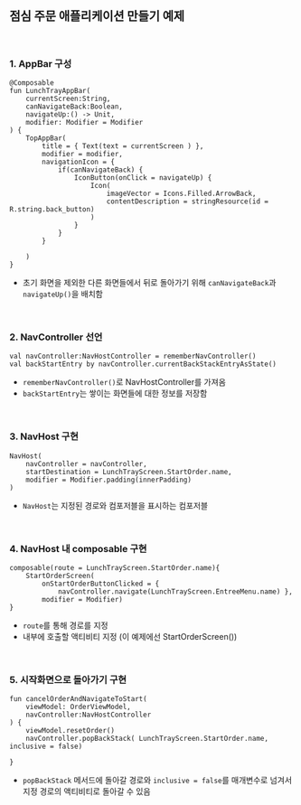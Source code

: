## 점심 주문 애플리케이션 만들기 예제

<br>

### 1. AppBar 구성
```
@Composable
fun LunchTrayAppBar(
    currentScreen:String,
    canNavigateBack:Boolean,
    navigateUp:() -> Unit,
    modifier: Modifier = Modifier
) {
    TopAppBar(
        title = { Text(text = currentScreen ) },
        modifier = modifier,
        navigationIcon = {
            if(canNavigateBack) {
                IconButton(onClick = navigateUp) {
                    Icon(
                        imageVector = Icons.Filled.ArrowBack,
                        contentDescription = stringResource(id = R.string.back_button)
                    )
                }
            }
        }

    )
}
```
- 초기 화면을 제외한 다른 화면들에서 뒤로 돌아가기 위해 `canNavigateBack`과 `navigateUp()`을 배치함

<br>

### 2. NavController 선언

```
val navController:NavHostController = rememberNavController()
val backStartEntry by navController.currentBackStackEntryAsState()
```
- `rememberNavController()`로 NavHostController를 가져옴
- `backStartEntry`는 쌓이는 화면들에 대한 정보를 저장함

<br>

### 3. NavHost 구현
```
NavHost(
    navController = navController,
    startDestination = LunchTrayScreen.StartOrder.name,
    modifier = Modifier.padding(innerPadding)
)
```
- `NavHost`는 지정된 경로와 컴포저블을 표시하는 컴포저블

<br>

### 4. NavHost 내 composable 구현
```
composable(route = LunchTrayScreen.StartOrder.name){
    StartOrderScreen(
        onStartOrderButtonClicked = {
            navController.navigate(LunchTrayScreen.EntreeMenu.name) },
        modifier = Modifier)
}
```
- `route`를 통해 경로를 지정
- 내부에 호출할 액티비티 지정 (이 예제에선 StartOrderScreen())

<br>

### 5. 시작화면으로 돌아가기 구현
```
fun cancelOrderAndNavigateToStart(
    viewModel: OrderViewModel,
    navController:NavHostController
) {
    viewModel.resetOrder()
    navController.popBackStack( LunchTrayScreen.StartOrder.name, inclusive = false)

}
```
- `popBackStack` 메서드에 돌아갈 경로와 `inclusive = false`를 매개변수로 넘겨서 지정 경로의 액티비티로 돌아갈 수 있음
